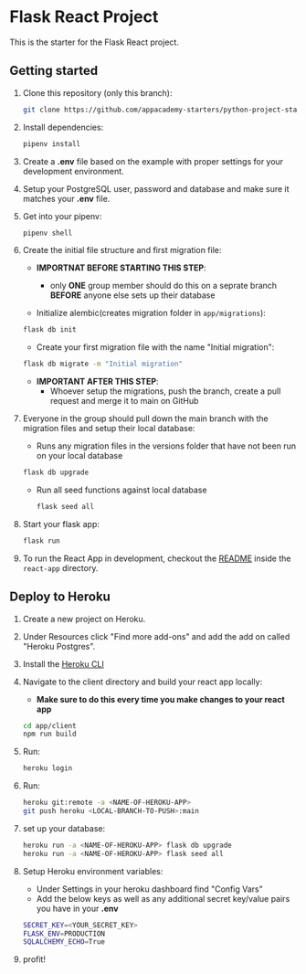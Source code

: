 # Flask React Project

This is the starter for the Flask React project.

## Getting started

1. Clone this repository (only this branch):

   ```bash
   git clone https://github.com/appacademy-starters/python-project-starter.git
   ```

2. Install dependencies:

   ```bash
   pipenv install
   ```

3. Create a **.env** file based on the example with proper settings for your development environment.

4. Setup your PostgreSQL user, password and database and make sure it matches your **.env** file.

5. Get into your pipenv:

   ```bash
   pipenv shell
   ```

6. Create the initial file structure and first migration file:
   - **IMPORTNAT BEFORE STARTING THIS STEP**:
      - only **ONE** group member should do this on a seprate branch **BEFORE** anyone else sets up their database
  
   - Initialize alembic(creates migration folder in `app/migrations`):

   ```bash
   flask db init
   ```

   - Create your first migration file with the name "Initial migration":

   ```bash
   flask db migrate -m "Initial migration"
   ```

   - **IMPORTANT AFTER THIS STEP**:
      - Whoever setup the migrations, push the branch, create a pull request and merge it to main on GitHub

7. Everyone in the group should pull down the main branch with the migration files and setup their local database:

   - Runs any migration files in the versions folder that have not been run on your local database

   ```bash
   flask db upgrade
   ```

   - Run all seed functions against local database

      ```bash
      flask seed all
      ```

8. Start your flask app:

   ```bash
   flask run
   ```

9. To run the React App in development, checkout the [README](./react-app/README.md)
   inside the `react-app` directory.

## Deploy to Heroku

1. Create a new project on Heroku.

2. Under Resources click "Find more add-ons" and add the add on called "Heroku Postgres".

3. Install the [Heroku CLI](https://devcenter.heroku.com/articles/heroku-command-line)

4. Navigate to the client directory and build your react app locally:
   - **Make sure to do this every time you make changes to your react app**

   ```bash
   cd app/client
   npm run build
   ```

5. Run:

   ```bash
   heroku login
   ```

6. Run:

   ```bash
   heroku git:remote -a <NAME-OF-HEROKU-APP>
   git push heroku <LOCAL-BRANCH-TO-PUSH>:main
   ```

7. set up your database:

   ```bash
   heroku run -a <NAME-OF-HEROKU-APP> flask db upgrade
   heroku run -a <NAME-OF-HEROKU-APP> flask seed all
   ```

8. Setup Heroku environment variables:
   - Under Settings in your heroku dashboard find "Config Vars"
   - Add the below keys as well as any additional secret key/value pairs you have in your **.env**

   ```bash
   SECRET_KEY=<YOUR_SECRET_KEY>
   FLASK_ENV=PRODUCTION
   SQLALCHEMY_ECHO=True
   ```

9. profit!
